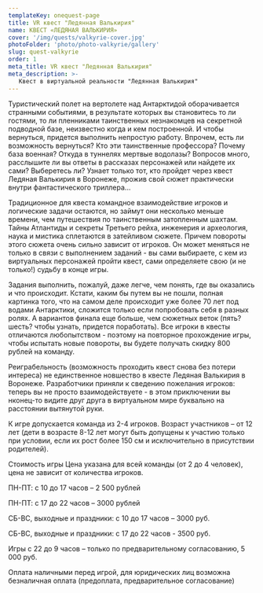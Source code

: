 ```yaml
---
templateKey: onequest-page
title: VR квест "Ледянная Валькирия"
name: КВЕСТ «ЛЕДЯНАЯ ВАЛЬКИРИЯ»
cover: '/img/quests/valkyrie-cover.jpg'
photoFolder: 'photo/photo-valkyrie/gallery'
slug: quest-valkyrie
order: 1
meta_title: VR квест "Ледянная Валькирия"
meta_description: >-
   Квест в виртуальной реальности "Ледянная Валькирия"
---
```


Туристический полет на вертолете над Антарктидой оборачивается странными событиями, в результате которых вы становитесь то ли гостями, то ли пленниками таинственных незнакомцев на секретной подводной базе, неизвестно когда и кем построенной. И чтобы вернуться, придется выполнить непростую работу. Впрочем, есть ли возможность вернуться? Кто эти таинственные профессора? Почему база военная? Откуда в туннелях мертвые водолазы? Вопросов много, расслышите ли вы ответы в рассказах персонажей или найдете их сами? Выберетесь ли? Узнает только тот, кто пройдет через квест Ледяная Валькирия в Воронеже, прожив свой сюжет практически внутри фантастического триллера...

Традиционное для квеста командное взаимодействие игроков и логические задачи остаются, но займут они несколько меньше времени, чем путешествия по таинственным затопленным шахтам. Тайны Атлантиды и секреты Третьего рейха, инженерия и археология, наука и мистика сплетаются в затейливом сюжете. Причем повороты этого сюжета очень сильно зависит от игроков. Он может меняться не только в связи с выполнением заданий - вы сами выбираете, с кем из виртуальных персонажей пройти квест, сами определяете свою (и не только!) судьбу в конце игры.

Задания выполнить, пожалуй, даже легче, чем понять, где вы оказались и что происходит. Кстати, каким бы путем вы не пошли, полная картинка того, что на самом деле происходит уже более 70 лет под водами Антарктики, сложится только если попробовать себя в разных ролях. А вариантов финала еще больше, чем сюжетных веток (пять? шесть? чтобы узнать, придется поработать). Все игроки в квесты отличаются любопытством - поэтому на повторное прохождение игры, чтобы испытать новые повороты, вы будете получать скидку 800 рублей на команду.

Реиграбельность (возможность проходить квест снова без потери интереса) не единственное новшество в квесте Ледяная Валькирия в Воронеже. Разработчики приняли к сведению пожелания игроков: теперь вы не просто взаимодействуете - в этом приключении вы нконец-то видите друг друга в виртуальном мире буквально на расстоянии вытянутой руки.

К игре допускается команда из 2-4 игроков. Возраст участников – от 12 лет (дети в возрасте 8-12 лет могут быть допущены к участию только при условии, если их рост более 150 см и исключительно в присутствии родителей).

Стоимость игры
Цена указана для всей команды (от 2 до 4 человек), цена не зависит от количества игроков.

ПН-ПТ: с 10 до 17 часов – 2 500 рублей

ПН-ПТ: с 17 до 22 часов – 3000 рублей

СБ-ВС, выходные и праздники: с 10 до 17 часов – 3000 руб.

СБ-ВС, выходные и праздники: с 17 до 22 часов - 3500 руб.

Игры с 22 до 9 часов – только по предварительному согласованию, 5 000 руб.

Оплата наличными перед игрой, для юридических лиц возможна безналичная оплата (предоплата, предварительное согласование)